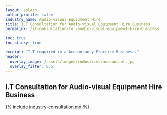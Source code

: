 ```yaml
---
layout: splash 
author_profile: false 
industry_name: Audio-visual Equipment Hire
title: I.T Consultation for Audio-visual Equipment Hire Business
permalink: /it-consultation-for-audio-visual-equipment-hire-business

toc: true
toc_sticky: true

excerpt: "I.T required in a Accountancy Practice Business."
header:
  overlay_image: /assets/images/industries/accountant.jpg
  overlay_filter: 0.5 
---
```


## I.T Consultation for Audio-visual Equipment Hire Business

{% include industry-consultation.md %}
